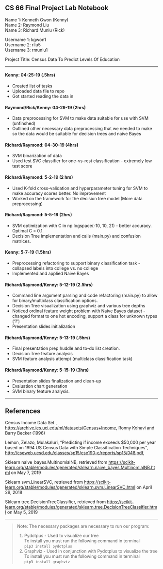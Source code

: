 ## CS 66 Final Project Lab Notebook

Name 1: Kenneth Gwon (Kenny)  
Name 2: Raymond Liu   
Name 3: Richard Muniu (Rick)  

Username 1: kgwon1  
Username 2: rliu5  
Username 3: rmuniu1  

Project Title: Census Data To Predict Levels Of Education  

---

#### Kenny: 04-25-19 (.5hrs)
* Created list of tasks
* Uploaded data file to repo
* Got started reading the data in

#### Raymond/Rick/Kenny: 04-29-19 (2hrs)
* Data preprocessing for SVM to make data suitable for use with SVM (unfinshed)
* Outlined other necessary data preprocessing that we needed to make so the data would be suitable for decision trees and naive Bayes 

#### Richard/Raymond: 04-30-19 (4hrs)
* SVM binarization of data
* Used test SVC classifier for one-vs-rest classification - extremely low test score

#### Richard/Raymond: 5-2-19 (2 hrs)
* Used K-fold cross-validation and hyperparameter tuning for SVM to make accuracy scores better. No improvement
* Worked on the framework for the decision tree model (More data preprocessing)

#### Richard/Raymond: 5-5-19 (2hrs)
* SVM optimization with C in np.logspace(-10, 10, 21) - better accuracy. Optimal C = 0.1.
* Decision Tree implementation and calls (main.py) and confusion matrices.

#### Kenny: 5-7-19 (1.5hrs)
* Preprocessing refactoring to support binary classification task - collapsed labels into college vs. no college
* Implemented and applied Naive Bayes

#### Richard/Raymond/Kenny: 5-12-19 (2.5hrs)
* Command line argument parsing and code refactoring (main.py) to allow for binary/multiclass classification options.
* Decision Tree visualization using graphviz and various tree depths
* Noticed ordinal feature weight problem with Naive Bayes dataset - changed format to one hot encoding, support a class for unknown types (‘?’)
* Presentation slides initialization

#### Richard/Raymond/Kenny: 5-13-19 (.5hrs)
* Final presentation prep huddle and to-do list creation.
* Decision Tree feature analysis 
* SVM feature analysis attempt (multiclass classification task)

#### Richard/Raymond/Kenny: 5-15-19 (3hrs)
* Presentation slides finalization and clean-up
* Evaluation chart generation
* SVM binary feature analysis.

---

## References
Census Income Data Set , https://archive.ics.uci.edu/ml/datasets/Census+Income, Ronny Kohavi and Barry Becker (1996)

Lemon, Zelazo, Mulakaluri, “Predicting if income exceeds $50,000 per year based on 1994 US Census Data with Simple Classification Techniques”, http://cseweb.ucsd.edu/classes/sp15/cse190-c/reports/sp15/048.pdf, 

Sklearn naive_bayes.MultinomialNB, retrieved from https://scikit-learn.org/stable/modules/generated/sklearn.naive_bayes.MultinomialNB.html on May 7, 2019

Sklearn svm.LinearSVC, retrieved from https://scikit-learn.org/stable/modules/generated/sklearn.svm.LinearSVC.html on April 29, 2018

Sklearn tree.DecisionTreeClassifier, retrieved from https://scikit-learn.org/stable/modules/generated/sklearn.tree.DecisionTreeClassifier.html on May 5, 2019

---

> Note: The necessary packages are necessary to run our program:
> 1) Pydotpus - Used to visualize our tree  
>    To install you must run the following command in terminal  
> `pip3 install pydotplus`  
> 2) Graphviz - Used in conjunction with Pydotplus to visualize the tree  
>    To install you must run the following command in terminal  
> `pip3 install graphviz`  


